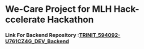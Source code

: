 # We-Care Project for MLH Hack-ccelerate Hackathon

### Link For Backend Repository :[TRINIT_594092-U761CZ4G_DEV_Backend](https://github.com/ArthSrivastava/TRINIT_594092-U761CZ4G_DEV_Backend)
